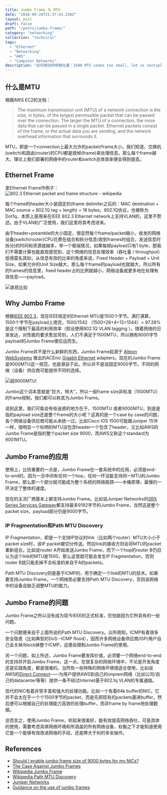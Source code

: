 ```yaml
---
title: Jumbo Frame 与 MTU
date: "2018-09-24T21:37:43.330Z"
layout: post
draft: false
path: "/posts/jumbo-frame/"
category: "networking"
collection: "technical"
tags:
  - "Ethernet"
  - "Networking"
  - "AWS"
  - "Computer Networks"
description: "如何增加网络吞吐量：1500 MTU seems too small, let us sextuple it!"
---
```


## 什么是MTU

根据AWS EC2的文档：

> The maximum transmission unit (MTU) of a network connection is the size, in bytes, of the largest permissible packet that can be passed over the connection. The larger the MTU of a connection, the more data that can be passed in a single packet. Ethernet packets consist of the frame, or the actual data you are sending, and the network overhead information that surrounds it.

MTU，即是一个connection上最大允许的packet/frame大小。我们知道，交换机(switch)和路由(router)的CPU都是按帧(frame)来处理信息。那么每个frame越大，理论上我们部署的网络中的router和switch总体效率便会得到提高。

## Ethernet Frame
拿Ethernet Frame作例子：
![802.3 Ethernet packet and frame structure - wikipedia](https://upload-images.jianshu.io/upload_images/72299-e65bbc17b0559eee.png?imageMogr2/auto-orient/strip%7CimageView2/2/w/1240)

每个frame的header大小是固定的(frame delimiter之后的：MAC destination + MAC source + 802.1Q tag + length) = 18 bytes。802.1Q协议，也被称为Dot1q，本质上是用来在IEEE 802.3 Ethernet network上支持VLAN的，这里不赘述。由于VLAN的广泛使用，我们这里将其考虑进来。

由于header+preamble的大小固定，很显然每个frame/packet越小，收发的网络设备(switch/router)CPU花费在组合和拆分信息(收到frames时组合，发送信息时拆分)的时间和资源就越多，举一个极端情况，如果每帧payload只有1 byte，那我们不需要计算也能直观感觉到，这个网络的信息处理效率（吞吐量 / throughput）低得莫名其妙。从信息有效的比率的角度来说，Fixed Header + Payload = Unit Size，如果允许的Unit Size越大，那么每个frame的payload也就越大，所以所有的frames的信息里，fixed header占的比例就越小，网络设备就更多地在处理有效信息——payload。

![直观比较](https://upload-images.jianshu.io/upload_images/72299-0b056269672d507f.png?imageMogr2/auto-orient/strip%7CimageView2/2/w/1240)

## Why Jumbo Frame

根据[IEEE 802.3](http://www.ieee802.org/3/)，现在IEEE规定的Ethernet MTU是1500个字节。满打满算，1500个字节在payload上用完，1500/1542 （1500+26+4+12=1544）= 97.28%是这个限制下最高的利用效率（假设使用802.1Q VLAN tagging ）。随着网络的日渐发达，对性能的要求愈加苛刻，人们不满足于1500MTU，所以拥有9000字节payload的Jumbo Frame便应运而生。

Jumbo Frame并不是什么新鲜的东西，Jumbo Frame起源于 [Alteon WebSystems](https://en.wikipedia.org/wiki/Alteon_WebSystems "Alteon WebSystems") 推出的ACEnic [Gigabit Ethernet](https://en.wikipedia.org/wiki/Gigabit_Ethernet "Gigabit Ethernet") adapters。现在的Jumbo Frame是9000MTU这一规范，也是源自于此。所以并不是说固定9000字节，不同的网络（设备）供应商可能提供不同的选择。

![超9000MTU!](https://upload-images.jianshu.io/upload_images/72299-4b28aad3a364ca4a.png?imageMogr2/auto-orient/strip%7CimageView2/2/w/1240)

Jumbo这个词本意就是“巨大，特大”，所以一般frame size非标准（1500MTU）的frame规制，我们都可以称其为Jumbo Frame。

说到这里，我们可能会有些迷惑的地方在于，1500MTU 或者9000MTU，到底是指的payload size还是整个frame的大小呢？这真的是一个case by case的问题，各个网络设备供应商可能从未统一过。比如Cisco IOS 1500可能跟Juniper 1518一样，很明显一个标明的MTU没包含header一个包含了header，又比如AWS的Jumbo Frame是指的整个packet size 9000，而AWS又称这个standard为9001MTU。

## Jumbo Frame的应用
使用上，比较重要的一点是，Jumbo Frame在一套系统中的应用，必须是end-to-end的。因为一旦中间有任何一个hop，任何一环没能支持同一MTU的Jumbo Frame，那么那一个部分就可能成为整个系统的网络瓶颈——木桶原理，最慢的一环决定了整体的速度。

现在的主流厂商基本上都支持Jumbo Frame。比如说Juniper Networks的[SRX Series Services Gateway](https://www.juniper.net/us/en/products-services/security/srx-series/srx5400/)都支持最多9192字节的Jumbo Frame，当然这是整个packet size，payload部分仍是9000字节。

### IP Fragmentation和Path MTU Discovery
IP Fragmentation，即是一个支持IP协议的link（比如两个router）MTU大小小于packet size时，该IP packet被切分传送。然后link的接收方则会将MTU的packet重新组合。比如说router A开始发送Jumbo Frame，而下一个hop的router B仍旧认为这个link的MTU是1500，那么这里就可能会发生IP Fragmentation，否则router B就只能丢掉不合标准的来自于A的packets。

Path MTU Discovery则是基于ICMP的，用于确定一个link的MTU的技术。如果要支持Jumbo Frame，一个网络势必要支持Path MTU Discovery，否则该网络中的设备会缺乏调整MTU的能力。

## Jumbo Frame的问题
Jumbo Frame之所以没有成为现今IEEE的正式标准，恐怕是因为它所具有的一些问题。

一个问题便来自于上面所说的Path MTU Discovery。众所周知，ICMP有着很多安全隐患（比如典型的DoS--ICMP flood），因而许多网络设备供应商/ISP/用户自己会关掉/block掉整个ICMP，这便会限制Jumbo Frame的使用。

另一个问题，如上所述，Jumbo Frame要发挥价值，必须要一个网络end-to-end的支持并开启Jumbo Frame，这一点，在很复杂的网络环境中，不论是开发角度还是实践角度，都是很难的。当然有一些特殊的网络环境很适合使用，比如说AWS的[Direct Connect](https://aws.amazon.com/directconnect/)——为用户提供AWS到自己的onprem网络（比如公司/自己的datacenter等等）提供一条不经过Internet基于802.1q VLAN的专属通路。

现代的NIC有着非常丰富和强大的处理功能。比如一个有着64k buffer的NIC，它并不会太在乎一个个1500字节的packet，而是先把现有的packets塞进buffer，然后便可以根据自己的处理能力高效的处理buffer，而非frame by frame地处理数据。

总而言之，使用Jumbo Frame，听起来很美好，能有效提高网络吞吐，可是具体的使用，需要考虑具体网络环境和所涵盖的所有网络设备，权衡之下才能知道使用它是一个能够有效改进网络的手段，还是弊大于利的多余操作。

## References
- [Should I enable jumbo frame size of 9000 bytes for my NICs?](https://superuser.com/questions/346717/should-i-enable-jumbo-frame-size-of-9000-bytes-for-my-nics)
- [The Case Against Jumbo Frames ](https://www.nanog.org/sites/default/files/wednesday_general_steenbergen_antijumbo.pdf)
- [Wikipedia Jumbo Frame](https://en.wikipedia.org/wiki/Jumbo_frame)
- [Wikipedia Path MTU Discovery](https://en.wikipedia.org/wiki/Path_MTU_Discovery)
- [Juniper Networks](https://www.juniper.net/documentation/en_US/junos/topics/concept/jumbo-ethernet-interfaces-security.html)
- [Guidance on the use of jumbo frames](https://kb.netgear.com/25091/Guidance-on-the-use-of-jumbo-frames)
